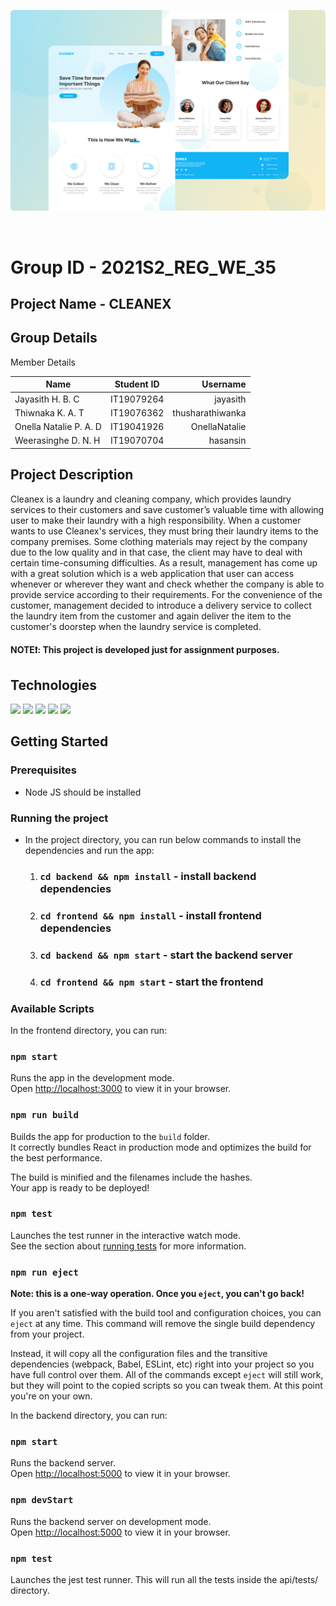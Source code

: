 ![](./frontend/src/assets/images/readme.png)

<p>&nbsp;</p>

# Group ID - 2021S2_REG_WE_35

## Project Name - CLEANEX

## Group Details

Member Details

| Name                   | Student ID |         Username |
| ---------------------- | :--------: | ---------------: |
| Jayasith H. B. C       | IT19079264 |         jayasith |
| Thiwnaka K. A. T       | IT19076362 | thusharathiwanka |
| Onella Natalie P. A. D | IT19041926 |    OnellaNatalie |
| Weerasinghe D. N. H    | IT19070704 |         hasansin |

## Project Description

Cleanex is a laundry and cleaning company, which provides laundry services to their customers and save customer’s valuable time with allowing
user to make their laundry with a high responsibility. When a customer wants to use Cleanex's services, they must bring their laundry items to
the company premises. Some clothing materials may reject by the company due to the low quality and in that case, the client may have to deal
with certain time-consuming difficulties. As a result, management has come up with a great solution which is a web application that user can
access whenever or wherever they want and check whether the company is able to provide service according to their requirements. For the
convenience of the customer, management decided to introduce a delivery service to collect the laundry item from the customer and again deliver
the item to the customer's doorstep when the laundry service is completed.

#### NOTE❗: This project is developed just for assignment purposes.

## Technologies

![](https://img.shields.io/badge/MongoDB-4EA94B?style=for-the-badge&logo=mongodb&logoColor=white) ![](https://img.shields.io/badge/Express.js-404D59?style=for-the-badge) ![](https://img.shields.io/badge/React-20232A?style=for-the-badge&logo=react&logoColor=61DAFB) ![](https://img.shields.io/badge/Node.js-43853D?style=for-the-badge&logo=node.js&logoColor=white) ![](https://img.shields.io/badge/Tailwind_CSS-38B2AC?style=for-the-badge&logo=tailwind-css&logoColor=white)

## Getting Started

### Prerequisites

- Node JS should be installed

### Running the project

- In the project directory, you can run below commands to install the dependencies and run the app:

  1. ### `cd backend && npm install` - install backend dependencies
  2. ### `cd frontend && npm install` - install frontend dependencies
  3. ### `cd backend && npm start` - start the backend server
  4. ### `cd frontend && npm start` - start the frontend

### Available Scripts

In the frontend directory, you can run:

### `npm start`

Runs the app in the development mode.\
Open [http://localhost:3000](http://localhost:3000) to view it in your browser.

### `npm run build`

Builds the app for production to the `build` folder.\
It correctly bundles React in production mode and optimizes the build for the best performance.

The build is minified and the filenames include the hashes.\
Your app is ready to be deployed!

### `npm test`

Launches the test runner in the interactive watch mode.\
See the section about [running tests](https://facebook.github.io/create-react-app/docs/running-tests) for more information.

### `npm run eject`

**Note: this is a one-way operation. Once you `eject`, you can't go back!**

If you aren't satisfied with the build tool and configuration choices, you can `eject` at any time. This command will remove the single build dependency from your project.

Instead, it will copy all the configuration files and the transitive dependencies (webpack, Babel, ESLint, etc) right into your project so you have full control over them. All of the commands except `eject` will still work, but they will point to the copied scripts so you can tweak them. At this point you're on your own.

In the backend directory, you can run:

### `npm start`

Runs the backend server.\
Open [http://localhost:5000](http://localhost:5000) to view it in your browser.

### `npm devStart`

Runs the backend server on development mode.\
Open [http://localhost:5000](http://localhost:5000) to view it in your browser.

### `npm test`

Launches the jest test runner. This will run all the tests inside the api/tests/ directory.
